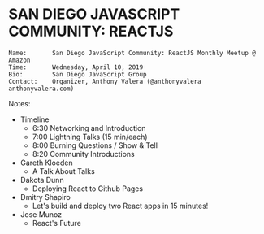 # SAN DIEGO JAVASCRIPT COMMUNITY: REACTJS

```
Name:       San Diego JavaScript Community: ReactJS Monthly Meetup @ Amazon
Time:       Wednesday, April 10, 2019
Bio:        San Diego JavaScript Group
Contact:    Organizer, Anthony Valera (@anthonyvalera anthonyvalera.com)
```

Notes:

- Timeline
  - 6:30 Networking and Introduction
  - 7:00 Lightning Talks (15 min/each)
  - 8:00 Burning Questions / Show & Tell
  - 8:20 Community Introductions
- Gareth Kloeden
  - A Talk About Talks
- Dakota Dunn
  - Deploying React to Github Pages
- Dmitry Shapiro
  - Let's build and deploy two React apps in 15 minutes!
- Jose Munoz
  - React's Future
